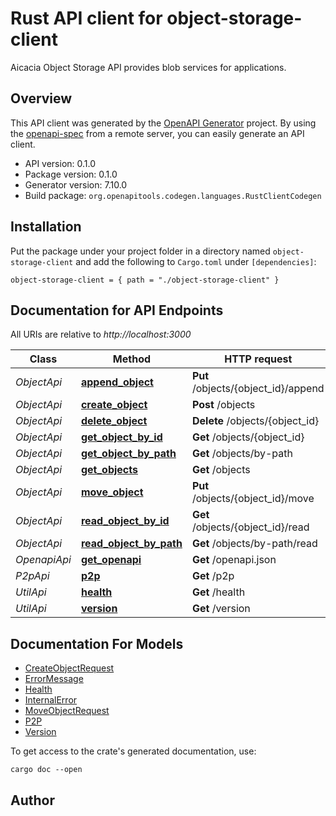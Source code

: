 # Rust API client for object-storage-client

Aicacia Object Storage API provides blob services for applications.


## Overview

This API client was generated by the [OpenAPI Generator](https://openapi-generator.tech) project.  By using the [openapi-spec](https://openapis.org) from a remote server, you can easily generate an API client.

- API version: 0.1.0
- Package version: 0.1.0
- Generator version: 7.10.0
- Build package: `org.openapitools.codegen.languages.RustClientCodegen`

## Installation

Put the package under your project folder in a directory named `object-storage-client` and add the following to `Cargo.toml` under `[dependencies]`:

```
object-storage-client = { path = "./object-storage-client" }
```

## Documentation for API Endpoints

All URIs are relative to *http://localhost:3000*

Class | Method | HTTP request | Description
------------ | ------------- | ------------- | -------------
*ObjectApi* | [**append_object**](docs/ObjectApi.md#append_object) | **Put** /objects/{object_id}/append | 
*ObjectApi* | [**create_object**](docs/ObjectApi.md#create_object) | **Post** /objects | 
*ObjectApi* | [**delete_object**](docs/ObjectApi.md#delete_object) | **Delete** /objects/{object_id} | 
*ObjectApi* | [**get_object_by_id**](docs/ObjectApi.md#get_object_by_id) | **Get** /objects/{object_id} | 
*ObjectApi* | [**get_object_by_path**](docs/ObjectApi.md#get_object_by_path) | **Get** /objects/by-path | 
*ObjectApi* | [**get_objects**](docs/ObjectApi.md#get_objects) | **Get** /objects | 
*ObjectApi* | [**move_object**](docs/ObjectApi.md#move_object) | **Put** /objects/{object_id}/move | 
*ObjectApi* | [**read_object_by_id**](docs/ObjectApi.md#read_object_by_id) | **Get** /objects/{object_id}/read | 
*ObjectApi* | [**read_object_by_path**](docs/ObjectApi.md#read_object_by_path) | **Get** /objects/by-path/read | 
*OpenapiApi* | [**get_openapi**](docs/OpenapiApi.md#get_openapi) | **Get** /openapi.json | 
*P2pApi* | [**p2p**](docs/P2pApi.md#p2p) | **Get** /p2p | 
*UtilApi* | [**health**](docs/UtilApi.md#health) | **Get** /health | 
*UtilApi* | [**version**](docs/UtilApi.md#version) | **Get** /version | 


## Documentation For Models

 - [CreateObjectRequest](docs/CreateObjectRequest.md)
 - [ErrorMessage](docs/ErrorMessage.md)
 - [Health](docs/Health.md)
 - [InternalError](docs/InternalError.md)
 - [MoveObjectRequest](docs/MoveObjectRequest.md)
 - [P2P](docs/P2P.md)
 - [Version](docs/Version.md)


To get access to the crate's generated documentation, use:

```
cargo doc --open
```

## Author



